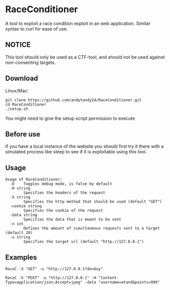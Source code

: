 # RaceConditioner
A tool to exploit a race condition exploit in an web application. 
Similar syntax to curl for ease of use.

## NOTICE
This tool should only be used as a CTF-tool, and should not be used against non-consenting targets.

## Download
Linux/Mac:
```
git clone https://github.com/andytandy24/RaceConditioner.git
cd RaceConditioner
./setup.sh
```
You might need to give the setup script permission to execute

## Before use
If you have a local instance of the website you should first try it there with a simulated process like sleep to see if it is exploitable using this tool.

## Usage
```
Usage of RaceConditioner:
  -D    Toggles debug mode, is false by default
  -H string
        Specifies the headers of the request
  -X string
        Specifies the http method that should be used (default "GET")
  -cookie string
        Specifies the cookie of the request
  -data string
        Specifies the data that is meant to be sent
  -n int
        Defines the amount of simultaneous requests sent to a target (default 20)
  -u string
        Specifies the target url (default "http://127.0.0.1")
```

## Examples
```
RaceC -X "GET" -u "http://127.0.0.1?do=buy"
```
```
RaceC -X "POST" -u "http://127.0.0.1" -H "Content-Type=application/json;Accept=jpeg" -data "username=atand&points=999"
```